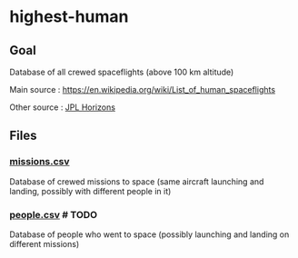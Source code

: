 # highest-human

## Goal
Database of all crewed spaceflights (above 100 km altitude)

Main source : https://en.wikipedia.org/wiki/List_of_human_spaceflights

Other source : [JPL Horizons](https://ssd.jpl.nasa.gov/?horizons)

## Files

### [missions.csv](missions.csv)
Database of crewed missions to space (same aircraft launching and landing, possibly with different people in it)

### [people.csv](people.csv)  # TODO
Database of people who went to space (possibly launching and landing on different missions)
